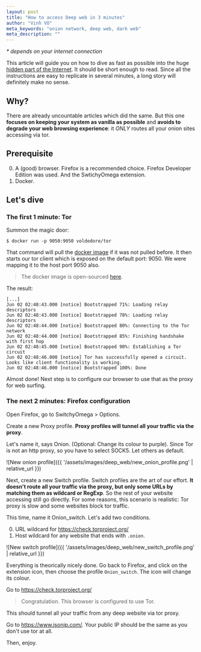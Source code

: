 ```yaml
---
layout: post
title: "How to access Deep web in 3 minutes"
author: "Vinh VO"
meta_keywords: "onion network, deep web, dark web"
meta_description: ""
---
```


_\* depends on your internet connection_

This article will guide you on how to dive as fast as possible into the huge [hidden part of the Internet][3]. It should be short enough to read. Since all the instructions are easy to replicate in several minutes, a long story will definitely make no sense.

## Why?

There are already uncountable articles which did the same. But this one **focuses on keeping your system as vanilla as possible** and **avoids to degrade your web browsing experience**: it _ONLY_ routes all your onion sites accessing via tor.

## Prerequisite

0. A (good) browser. Firefox is a recommended choice. Firefox Developer Edition was used. And the SwtichyOmega extension.
0. Docker.

## Let's dive

### The first 1 minute: Tor

Summon the magic door:

```
$ docker run -p 9050:9050 voldedore/tor
```

That command will pull the [docker image][1] if it was not pulled before. It then starts our tor client which is exposed on the default port: 9050. We were mapping it to the host port 9050 also.

>
> The docker image is open-sourced [here][2].
>

The result:

```
[...]
Jun 02 02:48:43.000 [notice] Bootstrapped 71%: Loading relay descriptors
Jun 02 02:48:43.000 [notice] Bootstrapped 78%: Loading relay descriptors
Jun 02 02:48:44.000 [notice] Bootstrapped 80%: Connecting to the Tor network
Jun 02 02:48:44.000 [notice] Bootstrapped 85%: Finishing handshake with first hop
Jun 02 02:48:45.000 [notice] Bootstrapped 90%: Establishing a Tor circuit
Jun 02 02:48:46.000 [notice] Tor has successfully opened a circuit. Looks like client functionality is working.
Jun 02 02:48:46.000 [notice] Bootstrapped 100%: Done
```

Almost done! Next step is to configure our browser to use that as the proxy for web surfing.

### The next 2 minutes: Firefox configuration

Open Firefox, go to SwitchyOmega > Options.

Create a new Proxy profile. **Proxy profiles will tunnel all your traffic via the proxy**.

Let's name it, says Onion. (Optional: Change its colour to purple). Since Tor is not an http proxy, so you have to select SOCK5. Let others as default.

![New onion profile]({{ '/assets/images/deep_web/new_onion_profile.png' | relative_url }})

Next, create a new Switch profile. Switch profiles are the art of our effort. **It doesn't route all your traffic via the proxy, but only some URLs by matching them as wildcard or RegExp**. So the rest of your website accessing still go directly. For some reasons, this scenario is realistic: Tor proxy is slow and some websites block tor traffic.

This time, name it Onion_switch. Let's add two conditions.

0. URL wildcard for https://check.torproject.org/
0. Host wildcard for any website that ends with `.onion`.

![New switch profile]({{ '/assets/images/deep_web/new_switch_profile.png' | relative_url }})

Everything is theorically nicely done. Go back to Firefox, and click on the extension icon, then choose the profile `Onion_switch`. The icon will change its colour. 

Go to https://check.torproject.org/ 

> Congratulation. This browser is configured to use Tor.

This should tunnel all your traffic from any deep website via tor proxy.

Go to https://www.jsonip.com/. Your public IP should be the same as you don't use tor at all.

Then, enjoy.

[1]: https://hub.docker.com/r/voldedore/tor
[2]: https://github.com/voldedore/docker-tor
[3]: https://i0.kym-cdn.com/photos/images/original/001/085/082/12e.png

